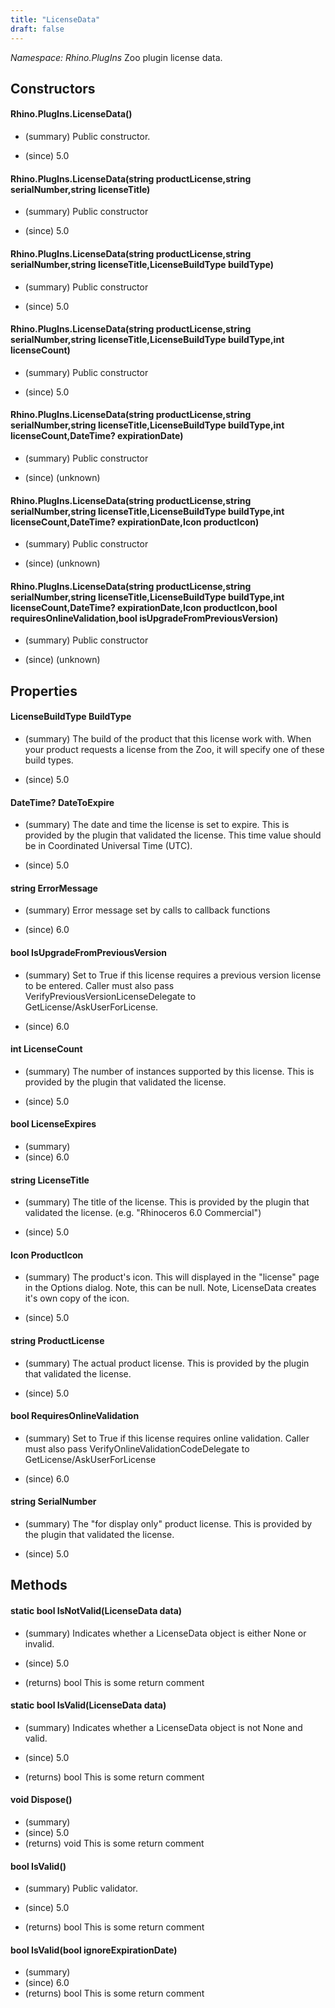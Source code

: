 ```yaml
---
title: "LicenseData"
draft: false
---
```


*Namespace: Rhino.PlugIns*
Zoo plugin license data.
## Constructors
#### Rhino.PlugIns.LicenseData()
- (summary) 
     Public constructor.
     
- (since) 5.0
#### Rhino.PlugIns.LicenseData(string productLicense,string serialNumber,string licenseTitle)
- (summary) 
     Public constructor
     
- (since) 5.0
#### Rhino.PlugIns.LicenseData(string productLicense,string serialNumber,string licenseTitle,LicenseBuildType buildType)
- (summary) 
     Public constructor
     
- (since) 5.0
#### Rhino.PlugIns.LicenseData(string productLicense,string serialNumber,string licenseTitle,LicenseBuildType buildType,int licenseCount)
- (summary) 
     Public constructor
     
- (since) 5.0
#### Rhino.PlugIns.LicenseData(string productLicense,string serialNumber,string licenseTitle,LicenseBuildType buildType,int licenseCount,DateTime? expirationDate)
- (summary) 
     Public constructor
     
- (since) (unknown)
#### Rhino.PlugIns.LicenseData(string productLicense,string serialNumber,string licenseTitle,LicenseBuildType buildType,int licenseCount,DateTime? expirationDate,Icon productIcon)
- (summary) 
     Public constructor
     
- (since) (unknown)
#### Rhino.PlugIns.LicenseData(string productLicense,string serialNumber,string licenseTitle,LicenseBuildType buildType,int licenseCount,DateTime? expirationDate,Icon productIcon,bool requiresOnlineValidation,bool isUpgradeFromPreviousVersion)
- (summary) 
     Public constructor
     
- (since) (unknown)
## Properties
#### LicenseBuildType BuildType
- (summary) 
     The build of the product that this license work with.
     When your product requests a license from the Zoo, it
     will specify one of these build types.
     
- (since) 5.0
#### DateTime? DateToExpire
- (summary) 
     The date and time the license is set to expire.
     This is provided by the plugin that validated the license.
     This time value should be in Coordinated Universal Time (UTC).
     
- (since) 5.0
#### string ErrorMessage
- (summary) 
     Error message set by calls to callback functions
     
- (since) 6.0
#### bool IsUpgradeFromPreviousVersion
- (summary) 
     Set to True if this license requires a previous version license to be entered.
     Caller must also pass VerifyPreviousVersionLicenseDelegate to GetLicense/AskUserForLicense.
     
- (since) 6.0
#### int LicenseCount
- (summary) 
     The number of instances supported by this license.
     This is provided by the plugin that validated the license.
     
- (since) 5.0
#### bool LicenseExpires
- (summary) 
- (since) 6.0
#### string LicenseTitle
- (summary) 
     The title of the license.
     This is provided by the plugin that validated the license.
     (e.g. "Rhinoceros 6.0 Commercial")
     
- (since) 5.0
#### Icon ProductIcon
- (summary) 
     The product's icon. This will displayed in the "license"
     page in the Options dialog. Note, this can be null.
     Note, LicenseData creates it's own copy of the icon.
     
- (since) 5.0
#### string ProductLicense
- (summary) 
     The actual product license. 
     This is provided by the plugin that validated the license.
     
- (since) 5.0
#### bool RequiresOnlineValidation
- (summary) 
     Set to True if this license requires online validation.
     Caller must also pass VerifyOnlineValidationCodeDelegate to GetLicense/AskUserForLicense
     
- (since) 6.0
#### string SerialNumber
- (summary) 
     The "for display only" product license.
     This is provided by the plugin that validated the license.
     
- (since) 5.0
## Methods
#### static bool IsNotValid(LicenseData data)
- (summary) 
     Indicates whether a LicenseData object is either None or invalid.
     
- (since) 5.0
- (returns) bool This is some return comment
#### static bool IsValid(LicenseData data)
- (summary) 
     Indicates whether a LicenseData object is not None and valid.
     
- (since) 5.0
- (returns) bool This is some return comment
#### void Dispose()
- (summary) 
- (since) 5.0
- (returns) void This is some return comment
#### bool IsValid()
- (summary) 
     Public validator.
     
- (since) 5.0
- (returns) bool This is some return comment
#### bool IsValid(bool ignoreExpirationDate)
- (summary) 
- (since) 6.0
- (returns) bool This is some return comment
